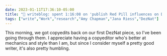 ---date: 2023-01-11T17:36:10-05:00title: "📝 writeblog: spent 1:16:08 on 'publish Red Pill influences on DezNat study'"tags: ["write","Work","research","Amy Chapman","Jana Riess","DezNat"]---This morning, we got copyedits back on our first DezNat piece, so I've been going through them. I appreciate having a copyeditor who's better at mechanics and style than I am, but since I consider myself a pretty good writer, it's also pretty humbling.